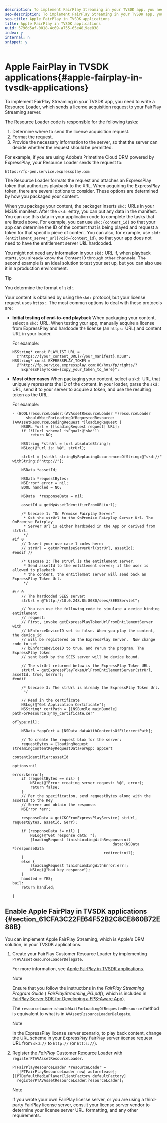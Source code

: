 ```yaml
---
description: To implement FairPlay Streaming in your TVSDK app, you need to write a Resource Loader, which sends a license acquisition request to your FairPlay Streaming server.
seo-description: To implement FairPlay Streaming in your TVSDK app, you need to write a Resource Loader, which sends a license acquisition request to your FairPlay Streaming server.
seo-title: Apple FairPlay in TVSDK applications
title: Apple FairPlay in TVSDK applications
uuid: 5796d5af-0018-4c69-a755-65e4819ee838
index: y
internal: n
snippet: y
---
```


# Apple FairPlay in TVSDK applications{#apple-fairplay-in-tvsdk-applications}

To implement FairPlay Streaming in your TVSDK app, you need to write a Resource Loader, which sends a license acquisition request to your FairPlay Streaming server.

The Resource Loader code is responsible for the following tasks:

1. Determine where to send the license acquisition request. 
1. Format the request. 
1. Provide the necessary information to the server, so that the server can decide whether the request should be permitted.

For example, if you are using Adobe’s Primetime Cloud DRM powered by ExpressPlay, your Resource Loader sends the request to: 

```
https://fp-gen.service.expressplay.com
```

The Resource Loader formats the request and attaches an ExpressPlay token that authorizes playback to the URL. When acquiring the ExpressPlay token, there are several options to consider. These options are determined by how you packaged your content.

When you package your content, the packager inserts `skd:` URLs in your M3U8 manifest. After the `skd:` entry, you can put any data in the manifest. You can use this data in your application code to complete the tasks that are listed above. For example, you can use `skd:{content_id}` so that your app can determine the ID of the content that is being played and request a token for that specific piece of content. You can also, for example, use `skd:{entitlement_server_url}?cid={content_id}`, so that your app does not need to have the entitlement server URL hardcoded.

You might not need any information in your `skd:` URL if, when playback starts, you already know the Content ID through other channels. The second example is an ideal solution to test your set up, but you can also use it in a production environment.

>[!TIP]
>
>You determine the format of `skd:`.

Your content is obtained by using the `skd:` protocol, but your license request uses `https:`. The most common options to deal with these protocols are:

* **Initial testing of end-to-end playback** When packaging your content, select a `skd:` URL. When testing your app, manually acquire a license from ExpressPlay and hardcode the license (an `https:` URL) and content URL in your loader.

  For example: 

  ```
  NSString* const PLAYLIST_URL =  
    @"https://{your_content_URL}/{your_manifest}.m3u8"; 
  NSString* const EXPRESSPLAY_TOKEN =  
    @"http://fp.service.expressplay.com:80/hms/fp/rights/? 
      ExpressPlayToken={copy_your_token_to_here}";
  ```

* **Most other cases** When packaging your content, select a `skd:` URL that uniquely represents the ID of the content. In your loader, parse the `skd:` URL, send it to your server to acquire a token, and use the resulting token as the URL.

  For example: 

  ```
  - (BOOL)resourceLoader:(AVAssetResourceLoader *)resourceLoader  
        shouldWaitForLoadingOfRequestedResource:(AVAssetResourceLoadingRequest *)loadingRequest { 
      NSURL *url = [[loadingRequest request] URL]; 
      if (![[url scheme] isEqual:@"skd"]) 
          return NO; 
       
      NSString *strUrl = [url absoluteString]; 
      NSLog(@"url is: %@", strUrl); 
       
      strUrl = [strUrl stringByReplacingOccurrencesOfString:@"skd://" withString:@"http://"]; 
       
      NSData *assetId; 
       
      NSData *requestBytes; 
      NSError* error = nil; 
      BOOL handled = NO; 
       
      NSData  *responseData = nil; 
       
      assetId = getMyAssetIdentifierFromURL(url); 
       
      /* Usecase 1: "On Premise Fairplay Server" 
       * Set the strUrl to the OnPremise Fairplay Server Url. The OnPremise Fairplay  
       * Server Url is either hardcoded in the App or derived from strUrl. 
       */ 
  #if 0  
      // Insert your use case 1 codes here: 
      // strUrl = getOnPremiseServerUrl(strUrl, assetId); 
  #endif // 
       
      /* Usecase 2: The strUrl is the entitlement server. 
       * Send assetId to the entitlement server; if the user is allowed to playback  
       * the content, the entitlement server will send back an ExpressPlay Token Url. 
       */ 
       
  #if 0 
      // The hardcoded SEES server: 
      strUrl = @"http://10.0.248.85:8080/sees/SEESServlet"; 
   
      // You can use the following code to simulate a device binding entitlement  
      // request:  
      // First, invoke getExpressPlayTokenUrlFromEntilementServer with  
      // bEnforceDeviceID set to false. When you play the content, the device_id  
      // will be registered on the ExpressPlay Server.  Now change code to set  
      // bEnforceDeviceID to true, and rerun the program. The ExpressPlay token  
      // sent back by the SEES server will be device bound. 
       
      // The strUrl returned below is the ExpressPlay Token URL. 
      strUrl = getExpressPlayTokenUrlFromEntilementServer(strUrl, assetId, true, &error); 
  #endif 
   
      /* Usecase 3: The strUrl is already the ExpressPlay Token Url. 
       */ 
       
      // Read in the certificate 
      NSLog(@"Get Application Certificate"); 
      NSString* certPath = [[NSBundle mainBundle] pathForResource:@"my_certificate.cer"  
                                                           ofType:nil]; 
       
      NSData *appCert = [NSData dataWithContentsOfFile:certPath]; 
       
      // To create the request blob for the server: 
      requestBytes = [loadingRequest streamingContentKeyRequestDataForApp: appCert 
                                                        contentIdentifier:assetId  
                                                                  options:nil  
                                                                    error:&error]; 
      if (requestBytes == nil) { 
          NSLog(@"Error creating server request: %@", error); 
          return false; 
      } 
      // Per the specification, send requestBytes along with the assetId to the Key 
      // Server and obtain the response. 
      NSError *err; 
       
      responseData = getCKCFromExpressPlayService( strUrl, requestBytes, assetId, &err); 
       
      if (responseData != nil) { 
          NSLog(@"Get response data: "); 
          [loadingRequest finishLoadingWithResponse:nil  
                                               data:(NSData *)responseData 
                                           redirect:nil]; 
      } 
      else { 
          [loadingRequest finishLoadingWithError:err]; 
          NSLog(@"bad key response"); 
      } 
      handled = YES; 
  bail: 
      return handled; 
       
  }
  ```

## Enable Apple FairPlay in TVSDK applications {#section_61CFA3C22FE64F52B2C8CE860B72E88B}

You can implement Apple FairPlay Streaming, which is Apple's DRM solution, in your TVSDK applications.

1. Create your FairPlay Customer Resource Loader by implementing `PTAVAssetResourceLoaderDelegate`.

   For more information, see [Apple FairPlay in TVSDK applications](c_psdk_ios_1.4_apple_fairplay_tvsdk.md#concept_79E840B2596A4E6B82E8FC3E40F7ADF9). 

   >[!NOTE]
   >
   >Ensure that you follow the instructions in the *FairPlay Streaming Program Guide* ( *FairPlayStreaming_PG.pdf*), which is included in [FairPlay Server SDK for Developing a FPS-Aware App](https://developer.apple.com/services-account/download?path=/Developer_Tools/FairPlay_Streaming_SDK/FairPlay_Streaming_Server_SDK.zip)).

   The `resourceLoader:shouldWaitForLoadingOfRequestedResource` method is equivalent to what is in `AVAssetResourceLoaderDelegate`. 

   >[!NOTE]
   >
   >In the ExpressPlay license server scenario, to play back content, change the URL scheme in your ExpressPlay FairPlay server license request URL from `skd://` to `http://` (or `https://`).

1. Register the *FairPlay* Customer Resource Loader with `registerPTAVAssetResourceLoader`. 

   ```
   PTFairPlayResourceLoader *resourceLoader =  
     [[PTFairPlayResourceLoader new] autorelease];  
   [[PTDefaultMediaPlayerClientFactory defaultFactory]  
     registerPTAVAssetResourceLoader:resourceLoader];
   ```

   >[!NOTE]
   >
   >If you wrote your own FairPlay license server, or you are using a third-party FairPlay license server, consult your license server vendor to determine your license server URL, formatting, and any other requirements.

